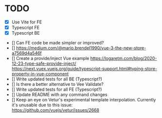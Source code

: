 # TODO

- [X] Use Vite for FE
- [X] Typescript FE
- [X] Typescript BE
- [] Can FE code be made simpler or improved?
- [] https://medium.com/@mario.brendel1990/vue-3-the-new-store-a7569d4a546f
- [] Create a provide/inject Vue example
    https://logaretm.com/blog/2020-12-23-type-safe-provide-inject/
    https://next.vuex.vuejs.org/guide/typescript-support.html#typing-store-property-in-vue-component
- [] Write updated tests for all BE (Typescript?)
- [] Is there a better alternative to Vee Validate?
- [] Write updated tests for all FE (Typescript?)
- [] Update README with any command changes
- [] Keep an eye on Vetur's experimental template interpolation. Currently it's unusable due to this issue: https://github.com/vuejs/vetur/issues/2668